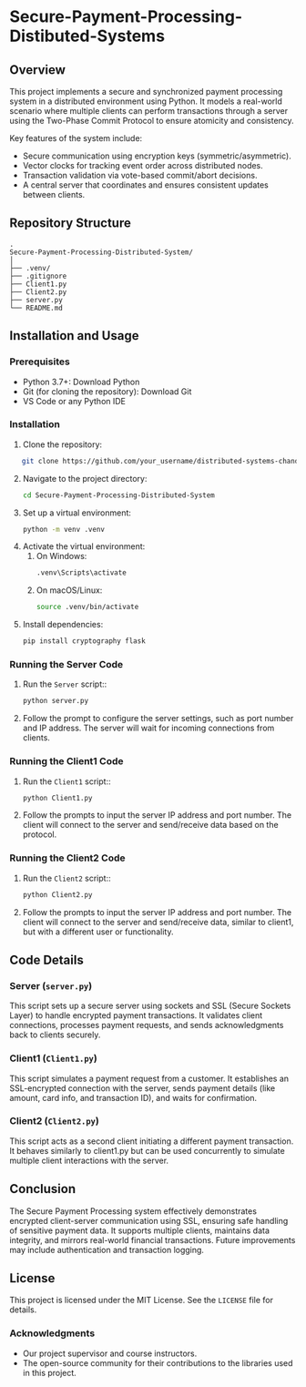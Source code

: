 # Secure-Payment-Processing-Distibuted-Systems

## Overview
This project implements a secure and synchronized payment processing system in a distributed environment using Python. It models a real-world scenario where multiple clients can perform transactions through a server using the Two-Phase Commit Protocol to ensure atomicity and consistency.

Key features of the system include:
- Secure communication using encryption keys (symmetric/asymmetric).
- Vector clocks for tracking event order across distributed nodes.
- Transaction validation via vote-based commit/abort decisions.
- A central server that coordinates and ensures consistent updates between clients.

## Repository Structure
```
.
Secure-Payment-Processing-Distributed-System/
│
├── .venv/            
├── .gitignore       
├── Client1.py        
├── Client2.py        
├── server.py         
└── README.md        
```

## Installation and Usage

### Prerequisites
- Python 3.7+: Download Python
- Git (for cloning the repository): Download Git
- VS Code or any Python IDE

### Installation
1. Clone the repository:
```bash
   git clone https://github.com/your_username/distributed-systems-chandy-misra-hass.git
   ```
2. Navigate to the project directory:
   ```bash
   cd Secure-Payment-Processing-Distributed-System
   ```
3. Set up a virtual environment:
   ```bash
   python -m venv .venv
   ```
4. Activate the virtual environment:
    1. On Windows:
        ```bash
        .venv\Scripts\activate
        ```
    2. On macOS/Linux:
        ```bash
        source .venv/bin/activate
        ```
5. Install dependencies:
    ```bash
    pip install cryptography flask
    ```

### Running the Server Code
1. Run the `Server` script::
   ```bash
   python server.py
   ```
2. Follow the prompt to configure the server settings, such as port number and IP address. The server will wait for incoming connections from clients.

### Running the Client1 Code
1. Run the `Client1` script::
   ```bash
   python Client1.py

   ```
2. Follow the prompts to input the server IP address and port number. The client will connect to the server and send/receive data based on the protocol.

### Running the Client2 Code
1. Run the `Client2` script::
   ```bash
   python Client2.py
   ```
2. Follow the prompts to input the server IP address and port number. The client will connect to the server and send/receive data, similar to client1, but with a different user or functionality.

## Code Details

### Server (`server.py`)
This script sets up a secure server using sockets and SSL (Secure Sockets Layer) to handle encrypted payment transactions. It validates client connections, processes payment requests, and sends acknowledgments back to clients securely.

### Client1 (`Client1.py`)
This script simulates a payment request from a customer. It establishes an SSL-encrypted connection with the server, sends payment details (like amount, card info, and transaction ID), and waits for confirmation.

### Client2 (`Client2.py`)
This script acts as a second client initiating a different payment transaction. It behaves similarly to client1.py but can be used concurrently to simulate multiple client interactions with the server.

## Conclusion
The Secure Payment Processing system effectively demonstrates encrypted client-server communication using SSL, ensuring safe handling of sensitive payment data. It supports multiple clients, maintains data integrity, and mirrors real-world financial transactions. Future improvements may include authentication and transaction logging.

## License
This project is licensed under the MIT License. See the `LICENSE` file for details.

### Acknowledgments
- Our project supervisor and course instructors.
- The open-source community for their contributions to the libraries used in this project.



